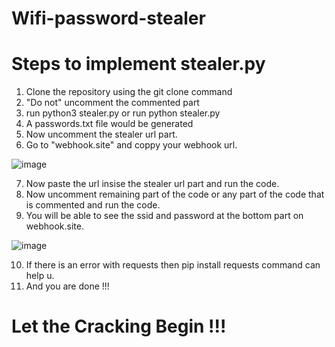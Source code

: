 # Wifi-password-stealer
# Steps to implement stealer.py
  1. Clone the repository using the git clone command 
  2. "Do not" uncomment the commented part 
  3. run python3 stealer.py or run python stealer.py
  4. A passwords.txt file would be generated 
  5. Now uncomment the stealer url part. 
  6. Go to "webhook.site" and coppy your webhook url.
  
  
  ![image](https://user-images.githubusercontent.com/96188342/181909883-30daca32-f9ed-4f94-8272-03a8e1345c17.png)
  
  7. Now paste the url insise the stealer url part and run the code.
  8. Now uncomment remaining part of the code or any part of the code that is commented and run the code. 
  9. You will be able to see the ssid and password at the bottom part on webhook.site.
  
  ![image](https://user-images.githubusercontent.com/96188342/181912965-671da418-5199-45a2-aa12-2e159a672770.png)

10. If there is an error with requests then pip install requests command can help u.
11. And you are done !!!

# Let the Cracking Begin !!! 
